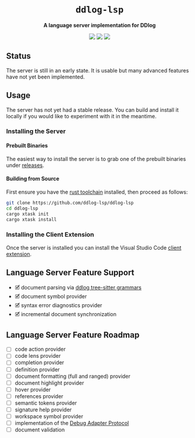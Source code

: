 <div align="center">
  <h1><code>ddlog-lsp</code></h1>
  <p>
    <strong>A language server implementation for DDlog</strong>
  </p>
  <p style="margin-bottom: 0.5ex;">
    <a href="https://ddlog-lsp.github.io/ddlog-lsp/ddlog_lsp_server"><img
        src="https://img.shields.io/badge/docs-latest-blueviolet?logo=Read-the-docs&logoColor=white"
        /></a>
    <a href="https://github.com/ddlog-lsp/ddlog-lsp/actions"><img
        src="https://github.com/ddlog-lsp/ddlog-lsp/workflows/main/badge.svg"
        /></a>
    <a href="https://codecov.io/gh/ddlog-lsp/ddlog-lsp"><img
        src="https://codecov.io/gh/ddlog-lsp/ddlog-lsp/branches/main/graph/badge.svg"
        /></a>
  </p>
</div>

## Status

The server is still in an early state. It is usable but many advanced features have not yet been implemented.

## Usage

The server has not yet had a stable release. You can build and install it locally if you would like to experiment with it in the meantime.

### Installing the Server

#### Prebuilt Binaries

The easiest way to install the server is to grab one of the prebuilt binaries under [releases](https://github.com/ddlog-lsp/ddlog-lsp/releases).

#### Building from Source

First ensure you have the [rust toolchain](https://rustup.rs/) installed, then proceed as follows:

```bash
git clone https://github.com/ddlog-lsp/ddlog-lsp
cd ddlog-lsp
cargo xtask init
cargo xtask install
```

### Installing the Client Extension

Once the server is installed you can install the Visual Studio Code [client extension](https://github.com/ddlog-lsp/vscode-ddlog).

## Language Server Feature Support

- 🗹 document parsing via [ddlog tree-sitter grammars](https://github.com/ddlog-lsp/tree-sitter-ddlog)
- 🗹 document symbol provider
- 🗹 syntax error diagnostics provider
- 🗹 incremental document synchronization

## Language Server Feature Roadmap

- ☐ code action provider
- ☐ code lens provider
- ☐ completion provider
- ☐ definition provider
- ☐ document formatting (full and ranged) provider
- ☐ document highlight provider
- ☐ hover provider
- ☐ references provider
- ☐ semantic tokens provider
- ☐ signature help provider
- ☐ workspace symbol provider
- ☐ implementation of the [Debug Adapter Protocol](https://microsoft.github.io/debug-adapter-protocol/)
- ☐ document validation
